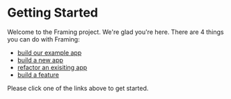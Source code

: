 # Getting Started 

Welcome to the Framing project. We're glad you're here. There are 4 things you can do with Framing: 

  * [build our example app](https://github.com/framing/ng-tasknas-demo/blob/master/how%20to%20build%20tasknas.md)
  * [build a new app](https://github.com/framing/ng-framing/blob/master/fio/content/guide/build-a-new-app.md)
  * [refactor an exisiting app](https://github.com/framing/ng-framing/blob/master/fio/content/guide/refactoring-an-app.md)
  * [build a feature](https://github.com/framing/ng-framing/blob/master/fio/content/guide/build-a-new-feature.md)

Please click one of the links above to get started. 
